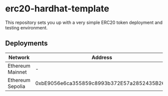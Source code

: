 # erc20-hardhat-template

This repository sets you up with a very simple ERC20 token deployment and testing environment.

## Deployments

| Network          | Address                                    |
| ---------------- | ------------------------------------------ |
| Ethereum Mainnet | -                                          |
| Ethereum Sepolia | 0xbE9056e6ca355859c8993b372E57a2852435B26A |
